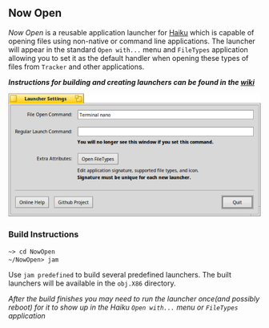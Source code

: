 ## Now Open


_Now Open_ is a reusable application launcher for [Haiku](https://haiku-os.org/) which is capable of opening files
using non-native or command line applications.  The launcher will appear in the standard `Open with...` menu and
`FileTypes` application allowing you to set it as the default handler when opening these types of files from `Tracker`
and other applications.

***Instructions for building and creating launchers can be found in the [wiki](../../wiki)***

![Screenshot](screenshot.png)

### Build Instructions

```
~> cd NowOpen
~/NowOpen> jam
```

Use `jam predefined` to build several predefined launchers.
The built launchers will be available in the `obj.X86` directory.

*After the build finishes you may need to run the launcher once(and possibly reboot) for it to show up in the Haiku
`Open with...` menu or `FileTypes` application*
